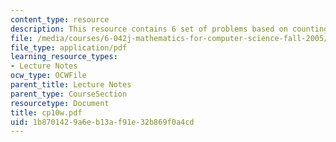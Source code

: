 ```yaml
---
content_type: resource
description: This resource contains 6 set of problems based on counting IV.
file: /media/courses/6-042j-mathematics-for-computer-science-fall-2005/1b8701429a6eb13af91e32b869f0a4cd_cp10w.pdf
file_type: application/pdf
learning_resource_types:
- Lecture Notes
ocw_type: OCWFile
parent_title: Lecture Notes
parent_type: CourseSection
resourcetype: Document
title: cp10w.pdf
uid: 1b870142-9a6e-b13a-f91e-32b869f0a4cd
---
```

